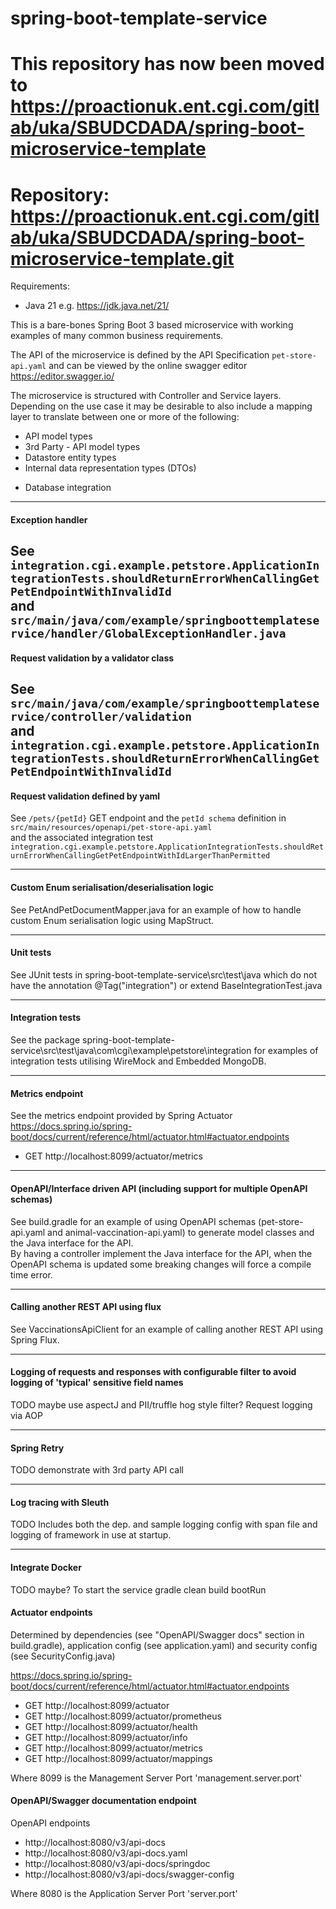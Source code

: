 # spring-boot-template-service

# This repository has now been moved to https://proactionuk.ent.cgi.com/gitlab/uka/SBUDCDADA/spring-boot-microservice-template
# Repository: https://proactionuk.ent.cgi.com/gitlab/uka/SBUDCDADA/spring-boot-microservice-template.git

Requirements:

* Java 21 e.g. https://jdk.java.net/21/

This is a bare-bones Spring Boot 3 based microservice with working examples of many common business requirements.

The API of the microservice is defined by the API Specification `pet-store-api.yaml` and can be viewed by the online
swagger editor https://editor.swagger.io/

The microservice is structured with Controller and Service layers. Depending on the use case it may be desirable to
also include a mapping layer to translate between one or more of the following:
- API model types
- 3rd Party - API model types
- Datastore entity types
- Internal data representation types (DTOs)

* Database integration

---
#### Exception handler
See
`integration.cgi.example.petstore.ApplicationIntegrationTests.shouldReturnErrorWhenCallingGetPetEndpointWithInvalidId`  
and  
`src/main/java/com/example/springboottemplateservice/handler/GlobalExceptionHandler.java`
---

#### Request validation by a validator class
See  
`src/main/java/com/example/springboottemplateservice/controller/validation`  
and
`integration.cgi.example.petstore.ApplicationIntegrationTests.shouldReturnErrorWhenCallingGetPetEndpointWithInvalidId`
---

#### Request validation defined by yaml
See `/pets/{petId}` GET endpoint and the `petId schema` definition in  
`src/main/resources/openapi/pet-store-api.yaml`  
and the associated integration test  
`integration.cgi.example.petstore.ApplicationIntegrationTests.shouldReturnErrorWhenCallingGetPetEndpointWithIdLargerThanPermitted`

---

#### Custom Enum serialisation/deserialisation logic
See PetAndPetDocumentMapper.java for an example of how to handle custom Enum serialisation logic using MapStruct.

---

#### Unit tests
See JUnit tests in spring-boot-template-service\src\test\java which do not have the annotation @Tag("integration") or extend BaseIntegrationTest.java

---

#### Integration tests
See the package spring-boot-template-service\src\test\java\com\cgi\example\petstore\integration for examples of integration tests utilising WireMock and Embedded MongoDB.

---

#### Metrics endpoint
See the metrics endpoint provided by Spring Actuator https://docs.spring.io/spring-boot/docs/current/reference/html/actuator.html#actuator.endpoints
- GET http://localhost:8099/actuator/metrics

---

#### OpenAPI/Interface driven API (including support for multiple OpenAPI schemas)
See build.gradle for an example of using OpenAPI schemas (pet-store-api.yaml and animal-vaccination-api.yaml)
to generate model classes and the Java interface for the API.  
By having a controller implement the Java interface for the API, when the OpenAPI schema is updated some
breaking changes will force a compile time error.

---

#### Calling another REST API using flux
See VaccinationsApiClient for an example of calling another REST API using Spring Flux.

---

#### Logging of requests and responses with configurable filter to avoid logging of 'typical' sensitive field names
TODO maybe use aspectJ and PII/truffle hog style filter?
Request logging via AOP

---

#### Spring Retry
TODO demonstrate with 3rd party API call

---

#### Log tracing with Sleuth
TODO Includes both the dep. and sample logging config with span file and logging of framework in use at startup.

---

#### Integrate Docker
TODO maybe?
To start the service
gradle clean build
bootRun

#### Actuator endpoints
Determined by dependencies (see "OpenAPI/Swagger docs" section in build.gradle),
application config (see application.yaml) and security config (see SecurityConfig.java)

https://docs.spring.io/spring-boot/docs/current/reference/html/actuator.html#actuator.endpoints

- GET http://localhost:8099/actuator
- GET http://localhost:8099/actuator/prometheus
- GET http://localhost:8099/actuator/health
- GET http://localhost:8099/actuator/info
- GET http://localhost:8099/actuator/metrics
- GET http://localhost:8099/actuator/mappings

Where 8099 is the Management Server Port 'management.server.port'

#### OpenAPI/Swagger documentation endpoint
OpenAPI endpoints

- http://localhost:8080/v3/api-docs
- http://localhost:8080/v3/api-docs.yaml
- http://localhost:8080/v3/api-docs/springdoc
- http://localhost:8080/v3/api-docs/swagger-config

Where 8080 is the Application Server Port 'server.port' 